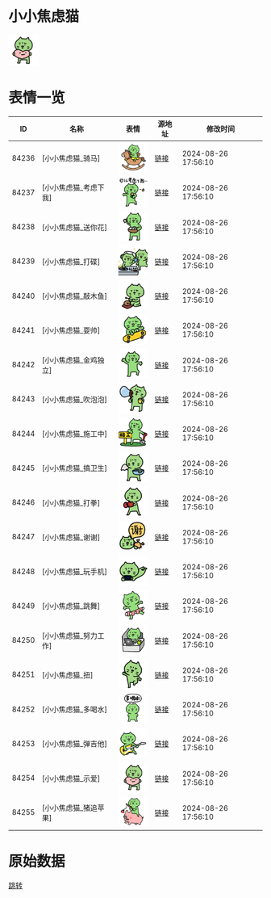# 小小焦虑猫

<img src="./cover.png" height="60" alt="cover" />

# 表情一览

|ID|名称|表情|源地址|修改时间|
|----|----|----|----|----|
|84236|[小小焦虑猫_骑马]|<img src="./pic/084236_%5B小小焦虑猫_骑马%5D.png" height="60" alt="骑马"/>|[链接](https://i0.hdslb.com/bfs/garb/034835723bc27162ff57960d0dc2511d86bd380a.png)|2024-08-26 17:56:10|
|84237|[小小焦虑猫_考虑下我]|<img src="./pic/084237_%5B小小焦虑猫_考虑下我%5D.png" height="60" alt="考虑下我"/>|[链接](https://i0.hdslb.com/bfs/garb/4c87a88adeb0faedeb89ee3af8fca9533eafa924.png)|2024-08-26 17:56:10|
|84238|[小小焦虑猫_送你花]|<img src="./pic/084238_%5B小小焦虑猫_送你花%5D.png" height="60" alt="送你花"/>|[链接](https://i0.hdslb.com/bfs/garb/55ce7414669fc2cf46f10026b4d8a612b27c4e85.png)|2024-08-26 17:56:10|
|84239|[小小焦虑猫_打碟]|<img src="./pic/084239_%5B小小焦虑猫_打碟%5D.png" height="60" alt="打碟"/>|[链接](https://i0.hdslb.com/bfs/garb/e4bc47fd12bf41f2038de8672acd0ab77374462f.png)|2024-08-26 17:56:10|
|84240|[小小焦虑猫_敲木鱼]|<img src="./pic/084240_%5B小小焦虑猫_敲木鱼%5D.png" height="60" alt="敲木鱼"/>|[链接](https://i0.hdslb.com/bfs/garb/929400f38813a178c95ab620ff62e1184b0f1e9a.png)|2024-08-26 17:56:10|
|84241|[小小焦虑猫_耍帅]|<img src="./pic/084241_%5B小小焦虑猫_耍帅%5D.png" height="60" alt="耍帅"/>|[链接](https://i0.hdslb.com/bfs/garb/300c123a67e5d5a5202c57121375030d4415126b.png)|2024-08-26 17:56:10|
|84242|[小小焦虑猫_金鸡独立]|<img src="./pic/084242_%5B小小焦虑猫_金鸡独立%5D.png" height="60" alt="金鸡独立"/>|[链接](https://i0.hdslb.com/bfs/garb/fb28ef94eae86d8502433eed6224aeb1ab1c0c2e.png)|2024-08-26 17:56:10|
|84243|[小小焦虑猫_吹泡泡]|<img src="./pic/084243_%5B小小焦虑猫_吹泡泡%5D.png" height="60" alt="吹泡泡"/>|[链接](https://i0.hdslb.com/bfs/garb/a3ba49efd6498a827800eeab489a32ff68d8ac08.png)|2024-08-26 17:56:10|
|84244|[小小焦虑猫_施工中]|<img src="./pic/084244_%5B小小焦虑猫_施工中%5D.png" height="60" alt="施工中"/>|[链接](https://i0.hdslb.com/bfs/garb/5bd193e939a68ab4f21f34160f347c058651e734.png)|2024-08-26 17:56:10|
|84245|[小小焦虑猫_搞卫生]|<img src="./pic/084245_%5B小小焦虑猫_搞卫生%5D.png" height="60" alt="搞卫生"/>|[链接](https://i0.hdslb.com/bfs/garb/a8bc3c38e7b17624958cec4d5f0bccd7cb24f082.png)|2024-08-26 17:56:10|
|84246|[小小焦虑猫_打拳]|<img src="./pic/084246_%5B小小焦虑猫_打拳%5D.png" height="60" alt="打拳"/>|[链接](https://i0.hdslb.com/bfs/garb/088b4d8bc99e1ddf10712bb78dada597e718d97b.png)|2024-08-26 17:56:10|
|84247|[小小焦虑猫_谢谢]|<img src="./pic/084247_%5B小小焦虑猫_谢谢%5D.png" height="60" alt="谢谢"/>|[链接](https://i0.hdslb.com/bfs/garb/df0d19818f0af37deba46cabae9519d60fe55f8c.png)|2024-08-26 17:56:10|
|84248|[小小焦虑猫_玩手机]|<img src="./pic/084248_%5B小小焦虑猫_玩手机%5D.png" height="60" alt="玩手机"/>|[链接](https://i0.hdslb.com/bfs/garb/db2790cd2cf6669deb2877b4e206bcd4640fb3d9.png)|2024-08-26 17:56:10|
|84249|[小小焦虑猫_跳舞]|<img src="./pic/084249_%5B小小焦虑猫_跳舞%5D.png" height="60" alt="跳舞"/>|[链接](https://i0.hdslb.com/bfs/garb/3da7ba62b825776b1f34d8f0cb10cd28bbb5e3e0.png)|2024-08-26 17:56:10|
|84250|[小小焦虑猫_努力工作]|<img src="./pic/084250_%5B小小焦虑猫_努力工作%5D.png" height="60" alt="努力工作"/>|[链接](https://i0.hdslb.com/bfs/garb/840489d716074c2d9a4e80ba4c1393af6af2e1e0.png)|2024-08-26 17:56:10|
|84251|[小小焦虑猫_扭]|<img src="./pic/084251_%5B小小焦虑猫_扭%5D.png" height="60" alt="扭"/>|[链接](https://i0.hdslb.com/bfs/garb/07b0a7207616d74b0579360988fa242a7f693bca.png)|2024-08-26 17:56:10|
|84252|[小小焦虑猫_多喝水]|<img src="./pic/084252_%5B小小焦虑猫_多喝水%5D.png" height="60" alt="多喝水"/>|[链接](https://i0.hdslb.com/bfs/garb/dd88f5f2e0bf40a0ec2b52265e422cb7a7a8b3de.png)|2024-08-26 17:56:10|
|84253|[小小焦虑猫_弹吉他]|<img src="./pic/084253_%5B小小焦虑猫_弹吉他%5D.png" height="60" alt="弹吉他"/>|[链接](https://i0.hdslb.com/bfs/garb/312e3eab3fe27e4ce2cdda7d3b98e77fc71ace84.png)|2024-08-26 17:56:10|
|84254|[小小焦虑猫_示爱]|<img src="./pic/084254_%5B小小焦虑猫_示爱%5D.png" height="60" alt="示爱"/>|[链接](https://i0.hdslb.com/bfs/garb/63c24a95e473c1ec2f0a2f6a5df980c32cf26361.png)|2024-08-26 17:56:10|
|84255|[小小焦虑猫_猪追苹果]|<img src="./pic/084255_%5B小小焦虑猫_猪追苹果%5D.png" height="60" alt="猪追苹果"/>|[链接](https://i0.hdslb.com/bfs/garb/40e1d11f624efd97c78fc9d17da62b53469288e7.png)|2024-08-26 17:56:10|

# 原始数据

[跳转](./raw.json)

